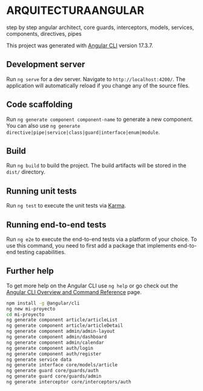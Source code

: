 # ARQUITECTURAANGULAR

step by step angular architect, core guards, interceptors, models, services, components, directives, pipes

This project was generated with [Angular CLI](https://github.com/angular/angular-cli) version 17.3.7.

## Development server

Run `ng serve` for a dev server. Navigate to `http://localhost:4200/`. The application will automatically reload if you change any of the source files.

## Code scaffolding

Run `ng generate component component-name` to generate a new component. You can also use `ng generate directive|pipe|service|class|guard|interface|enum|module`.

## Build

Run `ng build` to build the project. The build artifacts will be stored in the `dist/` directory.

## Running unit tests

Run `ng test` to execute the unit tests via [Karma](https://karma-runner.github.io).

## Running end-to-end tests

Run `ng e2e` to execute the end-to-end tests via a platform of your choice. To use this command, you need to first add a package that implements end-to-end testing capabilities.

## Further help

To get more help on the Angular CLI use `ng help` or go check out the [Angular CLI Overview and Command Reference](https://angular.io/cli) page.

```sh
npm install -g @angular/cli
ng new mi-proyecto
cd mi-proyecto
ng generate component article/articleList
ng generate component article/articleDetail
ng generate component admin/admin-layout
ng generate component admin/dashboard
ng generate component admin/calendar
ng generate component auth/login
ng generate component auth/register
ng generate service data
ng generate interface core/models/article
ng generate guard core/guards/auth
ng generate guard core/guards/admin
ng generate interceptor core/interceptors/auth
```

